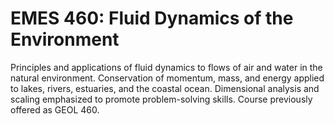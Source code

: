 # EMES 460: Fluid Dynamics of the Environment

Principles and applications of fluid dynamics to flows of air and water in the natural environment. Conservation of momentum, mass, and energy applied to lakes, rivers, estuaries, and the coastal ocean. Dimensional analysis and scaling emphasized to promote problem-solving skills. Course previously offered as GEOL 460.